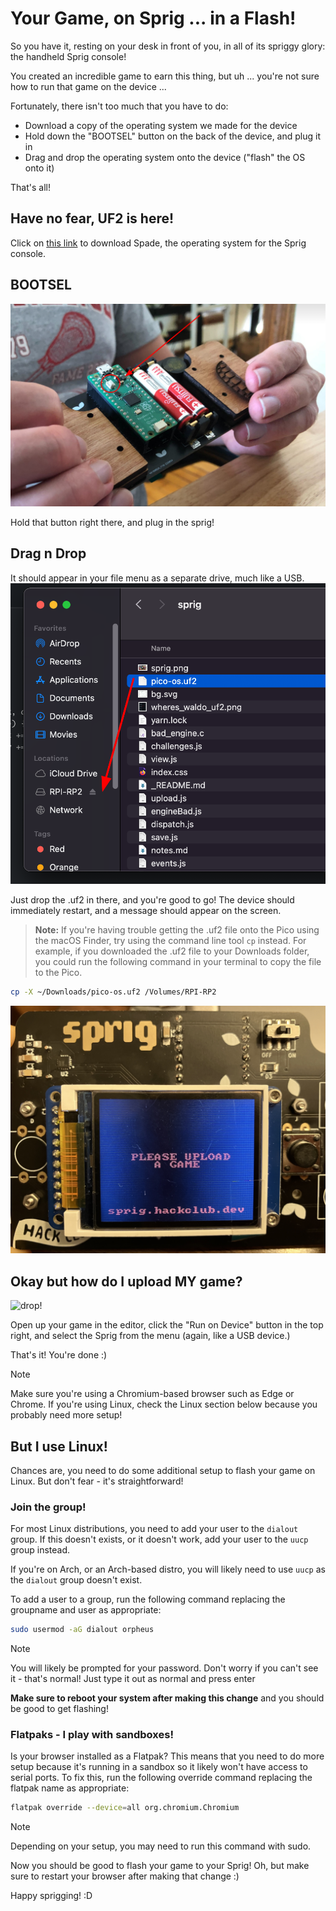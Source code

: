 # Your Game, on Sprig ... in a Flash!

So you have it, resting on your desk in front of you, in all of its spriggy glory: the handheld Sprig console!

You created an incredible game to earn this thing, but uh ... you're not sure how to run that game on the device ...

Fortunately, there isn't too much that you have to do:

- Download a copy of the operating system we made for the device
- Hold down the "BOOTSEL" button on the back of the device, and plug it in
- Drag and drop the operating system onto the device ("flash" the OS onto it)

That's all!

## Have no fear, UF2 is here!

Click on [this link](https://sprig.hackclub.com/pico-os.uf2) to download Spade, the operating system for the Sprig console.

## BOOTSEL

![sprig!](./assets/sprig.png)

Hold that button right there, and plug in the sprig!

## Drag n Drop

It should appear in your file menu as a separate drive, much like a USB.
![drop!](./assets/drag_n_drop.png)

Just drop the .uf2 in there, and you're good to go! The device should immediately restart, and a message should appear on the screen.

> **Note:** If you're having trouble getting the .uf2 file onto the Pico using the macOS Finder, try using the command line tool `cp` instead.
> For example, if you downloaded the .uf2 file to your Downloads folder, you could run the following command in your terminal to copy the file to the Pico.

```sh
cp -X ~/Downloads/pico-os.uf2 /Volumes/RPI-RP2
```

![upload a game screen](./assets/default_screen.jpg)

## Okay but how do I upload MY game?

![drop!](https://doggo.ninja/lRotxY.png)

Open up your game in the editor, click the "Run on Device" button in the top right, and select the Sprig from the menu (again, like a USB device.)

That's it! You're done :)

> [!NOTE]
> Make sure you're using a Chromium-based browser such as Edge or Chrome.
> If you're using Linux, check the Linux section below because you probably need more setup!


## But I use Linux!

Chances are, you need to do some additional setup to flash your game on Linux. But don't fear - it's straightforward!

### Join the group!

For most Linux distributions, you need to add your user to the `dialout` group. If this doesn't exists, or it doesn't work, add your user to the `uucp` group instead.

If you're on Arch, or an Arch-based distro, you will likely need to use `uucp` as the `dialout` group doesn't exist.

To add a user to a group, run the following command replacing the groupname and user as appropriate:
```sh
sudo usermod -aG dialout orpheus
```
> [!NOTE]
> You will likely be prompted for your password. Don't worry if you can't see it - that's normal! Just type it out as normal and press enter

**Make sure to reboot your system after making this change** and you should be good to get flashing!

### Flatpaks - I play with sandboxes!

Is your browser installed as a Flatpak? This means that you need to do more setup because it's running in a sandbox so it likely won't have access to serial ports. To fix this, run the following override command replacing the flatpak name as appropriate:

```sh
flatpak override --device=all org.chromium.Chromium
```
> [!NOTE]
> Depending on your setup, you may need to run this command with sudo.

Now you should be good to flash your game to your Sprig! Oh, but make sure to restart your browser after making that change :)

Happy sprigging! :D
